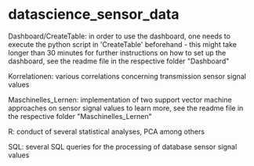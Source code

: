 # datascience_sensor_data


Dashboard/CreateTable:
in order to use the dashboard, one needs to execute the python script in 'CreateTable' beforehand - this might take longer than 30 minutes
for further instructions on how to set up the dashboard, see the readme file in the respective folder "Dashboard"

Korrelationen:
various correlations concerning transmission sensor signal values

Maschinelles_Lernen:
implementation of two support vector machine approaches on sensor signal values
to learn more, see the readme file in the respective folder "Maschinelles_Lernen"

R:
conduct of several statistical analyses, PCA among others

SQL:
several SQL queries for the processing of database sensor signal values 
